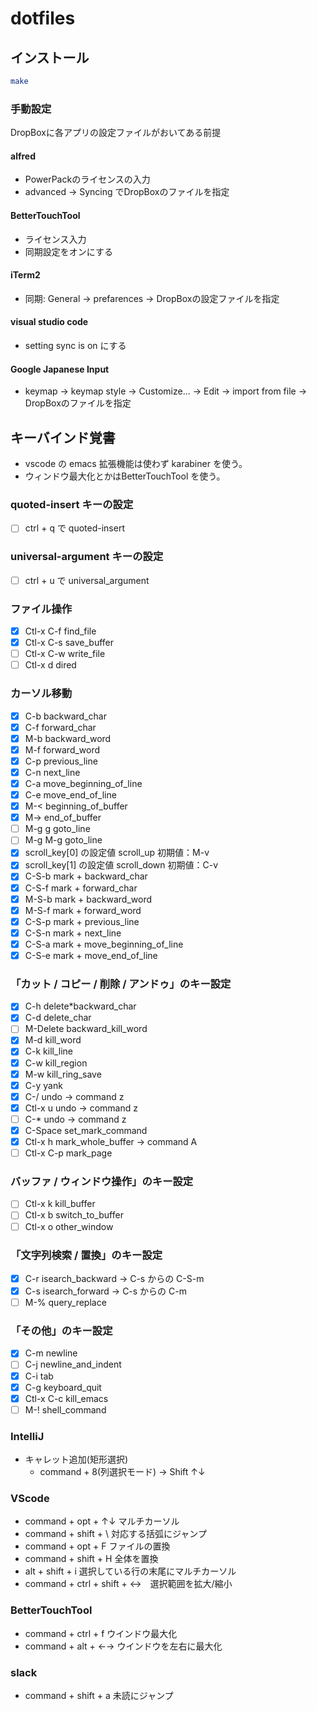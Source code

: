 # dotfiles

## インストール

```sh
make
```

### 手動設定

DropBoxに各アプリの設定ファイルがおいてある前提

#### alfred

- PowerPackのライセンスの入力
- advanced -> Syncing でDropBoxのファイルを指定

#### BetterTouchTool

- ライセンス入力
- 同期設定をオンにする

#### iTerm2

- 同期: General -> prefarences -> DropBoxの設定ファイルを指定
  
#### visual studio code

- setting sync is on にする

#### Google Japanese Input

- keymap -> keymap style -> Customize... -> Edit -> import from file -> DropBoxのファイルを指定

## キーバインド覚書

- vscode の emacs 拡張機能は使わず karabiner を使う。
- ウィンドウ最大化とかはBetterTouchTool を使う。

### quoted-insert キーの設定

- [ ] ctrl + q で quoted-insert

### universal-argument キーの設定

- [ ] ctrl + u で universal_argument

### ファイル操作

- [x] Ctl-x C-f find_file
- [x] Ctl-x C-s save_buffer
- [ ] Ctl-x C-w write_file
- [ ] Ctl-x d dired

### カーソル移動

- [x] C-b backward_char
- [x] C-f forward_char
- [x] M-b backward_word
- [x] M-f forward_word
- [x] C-p previous_line
- [x] C-n next_line
- [x] C-a move_beginning_of_line
- [x] C-e move_end_of_line
- [x] M-< beginning_of_buffer
- [x] M-> end_of_buffer
- [ ] M-g g goto_line
- [ ] M-g M-g goto_line
- [x] scroll_key[0] の設定値 scroll_up 初期値：M-v
- [x] scroll_key[1] の設定値 scroll_down 初期値：C-v
- [x] C-S-b mark + backward_char
- [x] C-S-f mark + forward_char
- [x] M-S-b mark + backward_word
- [x] M-S-f mark + forward_word
- [x] C-S-p mark + previous_line
- [x] C-S-n mark + next_line
- [x] C-S-a mark + move_beginning_of_line
- [x] C-S-e mark + move_end_of_line

### 「カット / コピー / 削除 / アンドゥ」のキー設定

- [x] C-h delete\*backward_char
- [x] C-d delete_char
- [ ] M-Delete backward_kill_word
- [x] M-d kill_word
- [x] C-k kill_line
- [x] C-w kill_region
- [x] M-w kill_ring_save
- [x] C-y yank
- [x] C-/ undo ->  command z
- [x] Ctl-x u undo ->  command z
- [ ] C-\* undo ->  command z
- [x] C-Space set_mark_command
- [x] Ctl-x h mark_whole_buffer -> command A
- [ ] Ctl-x C-p mark_page

### バッファ / ウィンドウ操作」のキー設定

- [ ] Ctl-x k kill_buffer
- [ ] Ctl-x b switch_to_buffer
- [ ] Ctl-x o other_window

### 「文字列検索 / 置換」のキー設定

- [x] C-r isearch_backward -> C-s からの C-S-m
- [x] C-s isearch_forward -> C-s からの C-m
- [ ] M-% query_replace

### 「その他」のキー設定

- [x] C-m newline
- [ ] C-j newline_and_indent
- [x] C-i tab
- [x] C-g keyboard_quit
- [x] Ctl-x C-c kill_emacs
- [ ] M-! shell_command

### IntelliJ

- キャレット追加(矩形選択)
  - command + 8(列選択モード) -> Shift ↑↓

### VScode

- command + opt + ↑↓ マルチカーソル
- command + shift + \ 対応する括弧にジャンプ
- command + opt + F ファイルの置換
- command + shift + H 全体を置換
- alt + shift + i 選択している行の末尾にマルチカーソル
- command + ctrl + shift + ↔　選択範囲を拡大/縮小

### BetterTouchTool

- command + ctrl + f ウインドウ最大化
- command + alt + ←→ ウインドウを左右に最大化

### slack

- command + shift + a 未読にジャンプ
